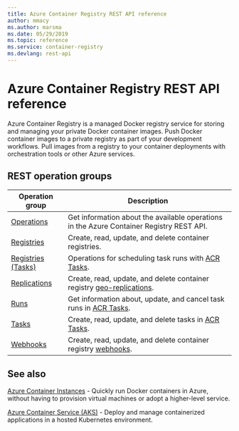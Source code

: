 ```yaml
---
title: Azure Container Registry REST API reference
author: mmacy
ms.author: marsma
ms.date: 05/29/2019
ms.topic: reference
ms.service: container-registry
ms.devlang: rest-api
---
```


# Azure Container Registry REST API reference

Azure Container Registry is a managed Docker registry service for storing and managing your private Docker container images. Push Docker container images to a private registry as part of your development workflows. Pull images from a registry to your container deployments with orchestration tools or other Azure services.

## REST operation groups

| Operation group | Description |
|-----------------|-------------|
| [Operations](xref:management.azure.com.containerregistry.operations) | Get information about the available operations in the Azure Container Registry REST API. |
| [Registries](xref:management.azure.com.containerregistry.registries) | Create, read, update, and delete container registries. |
| [Registries (Tasks)][tasks-operations] | Operations for scheduling task runs with [ACR Tasks][acr-tasks]. |
| [Replications](xref:management.azure.com.containerregistry.replications) | Create, read, update, and delete container registry [geo-replications][geo-replication]. |
| [Runs](xref:management.azure.com.containerregistry.runs) | Get information about, update, and cancel task runs in [ACR Tasks][acr-tasks]. |
| [Tasks](xref:management.azure.com.containerregistry.tasks) | Create, read, update, and delete tasks in [ACR Tasks][acr-tasks]. |
| [Webhooks](xref:management.azure.com.containerregistry.webhooks) | Create, read, update, and delete container registry [webhooks][webhooks]. |

## See also

[Azure Container Instances](/azure/container-instances/) - Quickly run Docker containers in Azure, without having to provision virtual machines or adopt a higher-level service.

[Azure Container Service (AKS)](/azure/aks/) - Deploy and manage containerized applications in a hosted Kubernetes environment.

<!-- LINKS - Internal -->
[acr-tasks]: /azure/container-registry/container-registry-tasks-overview
[geo-replication]: /azure/container-registry/container-registry-geo-replication
[tasks-operations]: /rest/api/containerregistry/registries%20(tasks)
[webhooks]: /azure/container-registry/container-registry-webhook